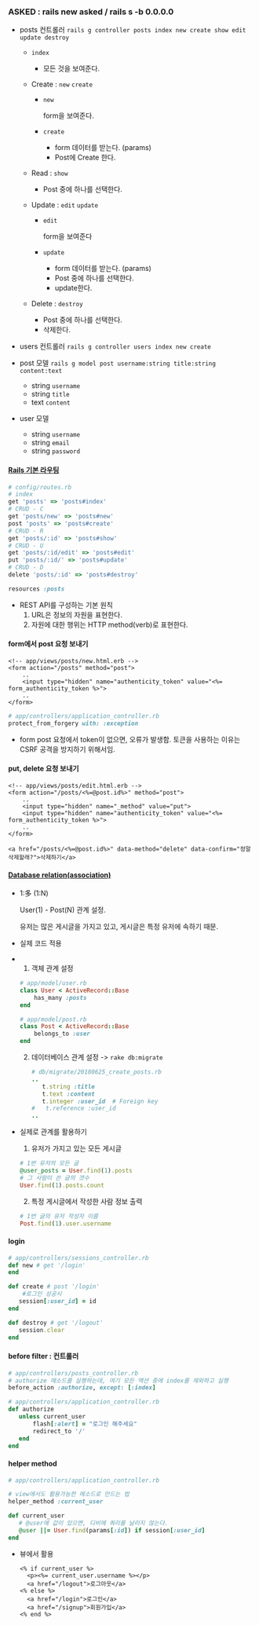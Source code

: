 ### ASKED : rails new asked / rails s -b 0.0.0.0

* posts 컨트롤러 `rails g controller posts index new create show edit update destroy` 

  * `index` 

    * 모든 것을 보여준다.

  * Create : `new` `create`

    * `new`

      form을 보여준다.

    * `create`

      * form 데이터를 받는다. (params)
      * Post에 Create 한다.

  * Read : `show`

    * Post 중에 하나를 선택한다.

  * Update : `edit` `update`

    * `edit`

      form을 보여준다

    * `update`

      * form 데이터를 받는다. (params)
      * Post 중에 하나를 선택한다.
      * update한다.

  * Delete : `destroy`

    * Post 중에 하나를 선택한다.
    * 삭제한다.

* users 컨트롤러 `rails g controller users index new create`

* post 모델 `rails g model post username:string title:string content:text` 

  * string `username`
  * string `title`
  * text `content`

* user 모델

  * string `username`
  * string `email`
  * string `password`



#### [Rails 기본 라우팅](https://guides.rorlab.org/routing.html#%EB%A6%AC%EC%86%8C%EC%8A%A4-%EA%B8%B0%EB%B0%98%EC%9C%BC%EB%A1%9C-%EB%9D%BC%EC%9A%B0%ED%8C%85%ED%95%98%EA%B8%B0-rails%EC%9D%98-%EA%B8%B0%EB%B3%B8)

```ruby
# config/routes.rb
# index
get 'posts' => 'posts#index'
# CRUD - C
get 'posts/new' => 'posts#new'
post 'posts' => 'posts#create'
# CRUD - R
get 'posts/:id' => 'posts#show'
# CRUD - U
get 'posts/:id/edit' => 'posts#edit'
put 'posts/:id/' => 'posts#update'
# CRUD - D
delete 'posts/:id' => 'posts#destroy'
```

```ruby
resources :posts
```

* REST API를 구성하는 기본 원칙
  1. URL은 정보의 자원을 표현한다.
  2. 자원에 대한 행위는 HTTP method(verb)로 표현한다.

#### form에서 post 요청 보내기

```erb
<!-- app/views/posts/new.html.erb -->
<form action="/posts" method="post">
    ..
    <input type="hidden" name="authenticity_token" value="<%= form_authenticity_token %>">
    ..
</form>
```

```ruby
# app/controllers/application_controller.rb
protect_from_forgery with: :exception
```

* form post 요청에서 token이 없으면, 오류가 발생함.
  토큰을 사용하는 이유는 CSRF 공격을 방지하기 위해서임.

#### put, delete 요청 보내기

```erb
<!-- app/views/posts/edit.html.erb -->
<form action="/posts/<%=@post.id%>" method="post">
    ..
    <input type="hidden" name="_method" value="put">
    <input type="hidden" name="authenticity_token" value="<%= form_authenticity_token %>">
    ..
</form>
```

```erb
<a href="/posts/<%=@post.id%>" data-method="delete" data-confirm="정말 삭제할래?">삭제하기</a>
```

#### [Database relation(association)](https://guides.rorlab.org/association_basics.html)

* 1:多 (1:N)

  User(1) - Post(N) 관계 설정.

  유저는 많은 게시글을 가지고 있고, 
  게시글은 특정 유저에 속하기 때문.

* 실제 코드 적용

* 1. 객체 관계 설정

  ```ruby
  # app/model/user.rb
  class User < ActiveRecord::Base
      has_many :posts
  end
  ```

  ```ruby
  # app/model/post.rb
  class Post < ActiveRecord::Base
      belongs_to :user
  end
  ```

  2. 데이터베이스 관계 설정 -> `rake db:migrate`

     ```ruby
     # db/migrate/20180625_create_posts.rb
     ..
     	t.string :title
     	t.text :content
     	t.integer :user_id  # Foreign key
     #   t.reference :user_id
     ..
     ```



* 실제로 관계를 활용하기

  1. 유저가 가지고 있는 모든 게시글

  ```ruby
  # 1번 유저의 모든 글
  @user_posts = User.find(1).posts
  # 그 사람이 쓴 글의 갯수
  User.find(1).posts.count
  ```

  2. 특정 게시글에서 작성한 사람 정보 출력

  ```ruby
  # 1번 글의 유저 작성자 이름
  Post.find(1).user.username
  ```

#### login

```ruby
# app/controllers/sessions_controller.rb
def new # get '/login'
end

def create # post '/login'
    #로그인 성공시
   session[:user_id] = id
end

def destroy # get '/logout'
   session.clear 
end
```

#### before filter : 컨트롤러

```ruby
# app/controllers/posts_controller.rb
# authorize 메소드를 실행하는데, 여기 모든 액션 중에 index를 제외하고 실행
before_action :authorize, except: [:index]
```

```ruby
# app/controllers/application_controller.rb
def authorize
   unless current_user
       flash[:alert] = "로그인 해주세요"
       redirect_to '/'
   end
end
```

#### helper method

```ruby
# app/controllers/application_controller.rb

# view에서도 활용가능한 메소드로 만드는 법
helper_method :current_user

def current_user
   # @user에 값이 있으면, 디비에 쿼리를 날리지 않는다.
   @user ||= User.find(params[:id]) if session[:user_id]
end
```

* 뷰에서 활용

  ```erb
  <% if current_user %>
  	<p><%= current_user.username %></p>
  	<a href="/logout">로그아웃</a>
  <% else %>
  	<a href="/login">로그인</a>
  	<a href="/signup">회원가입</a>
  <% end %>
  ```